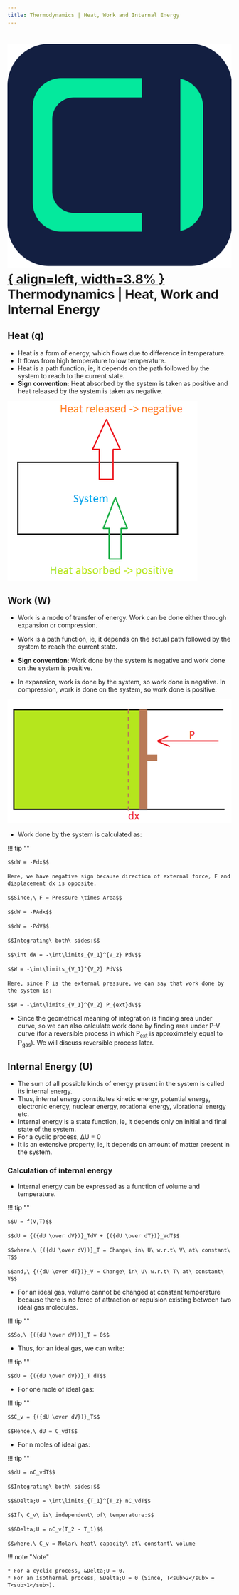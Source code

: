 ```yaml
---
title: Thermodynamics | Heat, Work and Internal Energy
---
```


# [![ChemistryEdu Logo](../../images/favicon.svg){ align=left, width=3.8% }](../../index.md)  Thermodynamics | Heat, Work and Internal Energy

## Heat (q)

* Heat is a form of energy, which flows due to difference in temperature.
* It flows from high temperature to low temperature.
* Heat is a path function, ie, it depends on the path followed by the system to reach to the current state.
* **Sign convention:** Heat absorbed by the system is taken as positive and heat released by the system is taken as negative.

![Heat exchange](images/heat.png)

## Work (W)

* Work is a mode of transfer of energy. Work can be done either through expansion or compression.

* Work is a path function, ie, it depends on the actual path followed by the system to reach the current state.

* **Sign convention:** Work done by the system is negative and work done on the system is positive.

* In expansion, work is done by the system, so work done is negative. In compression, work is done on the system, so work done is positive.

![Work done by system](images/work.png)

* Work done by the system is calculated as:

!!! tip ""

    $$dW = -Fdx$$
    
    Here, we have negative sign because direction of external force, F and displacement dx is opposite.
    
    $$Since,\ F = Pressure \times Area$$
    
    $$dW = -PAdx$$
    
    $$dW = -PdV$$
    
    $$Integrating\ both\ sides:$$
    
    $$\int dW = -\int\limits_{V_1}^{V_2} PdV$$
    
    $$W = -\int\limits_{V_1}^{V_2} PdV$$
    
    Here, since P is the external pressure, we can say that work done by the system is:
    
    $$W = -\int\limits_{V_1}^{V_2} P_{ext}dV$$

* Since the geometrical meaning of integration is finding area under curve, so we can also calculate work done by finding area under P-V curve (for a reversible process in which P<sub>ext</sub> is approximately equal to
  P<sub>gas</sub>). We will discuss reversible process later.

## Internal Energy (U)

* The sum of all possible kinds of energy present in the system is called its internal energy.
* Thus, internal energy constitutes kinetic energy, potential energy, electronic energy, nuclear energy, rotational energy, vibrational energy etc.
* Internal energy is a state function, ie, it depends only on initial and final state of the system.
* For a cyclic process, &Delta;U = 0
* It is an extensive property, ie, it depends on amount of matter present in the system.

### Calculation of internal energy

* Internal energy can be expressed as a function of volume and temperature.

!!! tip ""

    $$U = f(V,T)$$
    
    $$dU = {({dU \over dV})}_TdV + {({dU \over dT})}_VdT$$
    
    $$where,\ {({dU \over dV})}_T = Change\ in\ U\ w.r.t\ V\ at\ constant\ T$$
    
    $$and,\ {({dU \over dT})}_V = Change\ in\ U\ w.r.t\ T\ at\ constant\ V$$

* For an ideal gas, volume cannot be changed at constant temperature because there is no force of attraction or repulsion existing between two ideal gas molecules.

!!! tip ""

    $$So,\ {({dU \over dV})}_T = 0$$

* Thus, for an ideal gas, we can write:

!!! tip ""

    $$dU = {({dU \over dV})}_T dT$$

* For one mole of ideal gas:

!!! tip ""

    $$C_v = {({dU \over dV})}_T$$
    
    $$Hence,\ dU = C_vdT$$

* For n moles of ideal gas:

!!! tip ""

    $$dU = nC_vdT$$
    
    $$Integrating\ both\ sides:$$
    
    $$&Delta;U = \int\limits_{T_1}^{T_2} nC_vdT$$
    
    $$If\ C_v\ is\ independent\ of\ temperature:$$
    
    $$&Delta;U = nC_v(T_2 - T_1)$$

    $$where,\ C_v = Molar\ heat\ capacity\ at\ constant\ volume

!!! note "Note"

    * For a cyclic process, &Delta;U = 0.
    * For an isothermal process, &Delta;U = 0 (Since, T<sub>2</sub> = T<sub>1</sub>).

